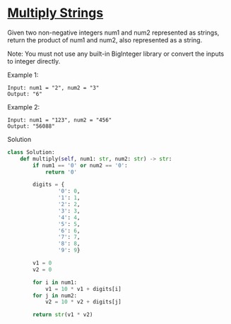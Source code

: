 # [Multiply Strings](https://leetcode.com/problems/multiply-strings/description/)

Given two non-negative integers num1 and num2 represented as strings, return the product of num1 and num2, also 
represented as a string.

Note: You must not use any built-in BigInteger library or convert the inputs to integer directly.

Example 1:
```
Input: num1 = "2", num2 = "3"
Output: "6"
```
Example 2:
```
Input: num1 = "123", num2 = "456"
Output: "56088"
```
Solution
```python
class Solution:
    def multiply(self, num1: str, num2: str) -> str:
        if num1 == '0' or num2 == '0':
            return '0'

        digits = {
                '0': 0,
                '1': 1,
                '2': 2,
                '3': 3,
                '4': 4,
                '5': 5,
                '6': 6,
                '7': 7,
                '8': 8,
                '9': 9}

        v1 = 0
        v2 = 0

        for i in num1:
            v1 = 10 * v1 + digits[i]
        for j in num2:
            v2 = 10 * v2 + digits[j]

        return str(v1 * v2)
        
```